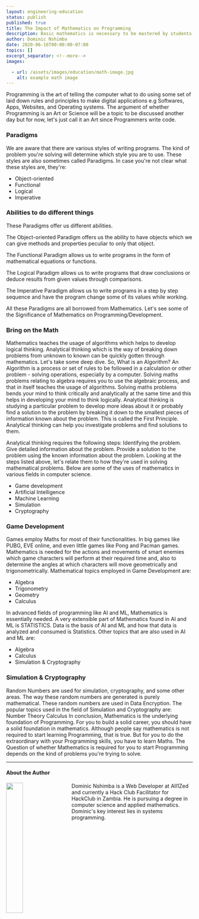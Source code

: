 ```yaml
---
layout: engineering-education
status: publish
published: true
title: The Impact of Mathematics on Programming
description: Basic mathematics is necessary to be mastered by students taking a programming subject because it can promote problem solving skills and also known as algorithmic thinking skills.
author: Dominic Nshimba
date: 2020-06-16T00:00:00-07:00
topics: []
excerpt_separator: <!--more-->
images:

  - url: /assets/images/education/math-image.jpg
    alt: example math image
---
```

Programming is the art of telling the computer what to do using some set of laid down rules and principles to make digital applications e.g Softwares, Apps, Websites, and Operating systems. The argument of whether Programming is an Art or Science will be a topic to be discussed another day but for now, let's just call it an Art since Programmers write code.

<!--more-->
### Paradigms
We are aware that there are various styles of writing programs. The kind of problem you're solving will determine which style you are to use. These styles are also sometimes called Paradigms. In case you're not clear what these styles are, they're:

- Object-oriented
- Functional
- Logical
- Imperative

### Abilities to do different things
These Paradigms offer us different abilities.

The Object-oriented Paradigm offers us the ability to have objects which we can give methods and properties peculiar to only that object.

The Functional Paradigm allows us to write programs in the form of mathematical equations or functions.

The Logical Paradigm allows us to write programs that draw conclusions or deduce results from given values through comparisons.

The Imperative Paradigm allows us to write programs in a step by step sequence and have the program change some of its values while working.

All these Paradigms are all borrowed from Mathematics. Let's see some of the Significance of Mathematics on Programming/Development.

### Bring on the Math
Mathematics teaches the usage of algorithms which helps to develop logical thinking.
Analytical thinking which is the way of breaking down problems from unknown to known can be quickly gotten through mathematics.
Let's take some deep dive. So, What is an Algorithm? An Algorithm is a process or set of rules to be followed in a calculation or other problem - solving operations, especially by a computer. Solving maths problems relating to algebra requires you to use the algebraic process, and that in itself teaches the usage of algorithms.
Solving maths problems bends your mind to think critically and analytically at the same time and this helps in developing your mind to think logically.
Analytical thinking is studying a particular problem to develop more ideas about it or probably find a solution to the problem by breaking it down to the smallest pieces of information known about the problem. This is called the First Principle. Analytical thinking can help you investigate problems and find solutions to them.

Analytical thinking requires the following steps:
Identifying the problem.
Give detailed information about the problem.
Provide a solution to the problem using the known information about the problem.
Looking at the steps listed above, let's relate them to how they're used in solving mathematical problems. Below are some of the uses of mathematics in various fields in computer science.

- Game development
- Artificial Intelligence
- Machine Learning
- Simulation
- Cryptography


### Game Development
Games employ Maths for most of their functionalities. In big games like PUBG, EVE online, and even little games like Pong and Pacman games. Mathematics is needed for the actions and movements of smart enemies which game characters will perform at their required time and, also to determine the angles at which characters will move geometrically and trigonometrically.
Mathematical topics employed in Game Development are:
- Algebra
- Trigonometry
- Geometry
- Calculus

In advanced fields of programming like AI and ML, Mathematics is essentially needed. A very extensible part of Mathematics found in AI and ML is STATISTICS. Data is the basis of AI and ML and how that data is analyzed and consumed is Statistics. Other topics that are also used in AI and ML are:
- Algebra
- Calculus
- Simulation & Cryptography

### Simulation & Cryptography

Random Numbers are used for simulation, cryptography, and some other areas. The way these random numbers are generated is purely mathematical. These random numbers are used in Data Encryption. The popular topics used in the field of Simulation and Cryptography are:
Number Theory
Calculus
In conclusion, Mathematics is the underlying foundation of Programming. For you to build a solid career, you should have a solid foundation in mathematics. Although people say mathematics is not required to start learning Programming, that is true. But for you to do the extraordinary with your Programming skills, you have to learn Maths.
The Question of whether Mathematics is required for you to start Programming depends on the kind of problems you're trying to solve.

---

#### About the Author
<img style="float: left; padding-right: 5%; margin-bottom: 10px; width:30%;" src="/assets/images/education/authors/dominic-nshimba.jpg">Dominic Nshimba is a Web Developer at All1Zed and currently a Hack Club Facilitator for HackClub in Zambia. He is pursuing a degree in computer science and applied mathematics.
Dominic's key interest lies in systems programming.
